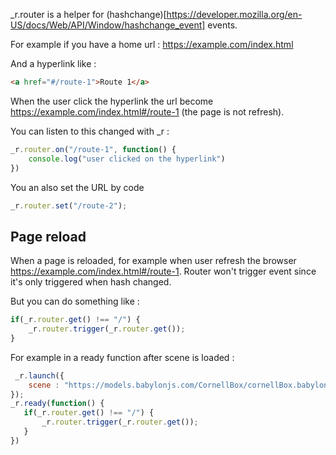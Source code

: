_r.router is a helper for (hashchange)[https://developer.mozilla.org/en-US/docs/Web/API/Window/hashchange_event] events.

For example if you have a home url : 
https://example.com/index.html

And a hyperlink like :
```html
<a href="#/route-1">Route 1</a>
```
When the user click the hyperlink the url become https://example.com/index.html#/route-1 (the page is not refresh).

You can listen to this changed with _r :
```js
_r.router.on("/route-1", function() {
    console.log("user clicked on the hyperlink")
})
```

You an also set the URL by code
```js
_r.router.set("/route-2");
```
## Page reload
When a page is reloaded, for example when user refresh the browser https://example.com/index.html#/route-1.
Router won't trigger event since it's only triggered when hash changed.

But you can do something like :
```js
if(_r.router.get() !== "/") {
    _r.router.trigger(_r.router.get());
}
```

For example in a ready function after scene is loaded :
```js
 _r.launch({
    scene : "https://models.babylonjs.com/CornellBox/cornellBox.babylon",
});
_r.ready(function() {
   if(_r.router.get() !== "/") {
       _r.router.trigger(_r.router.get());
   }
})
```
